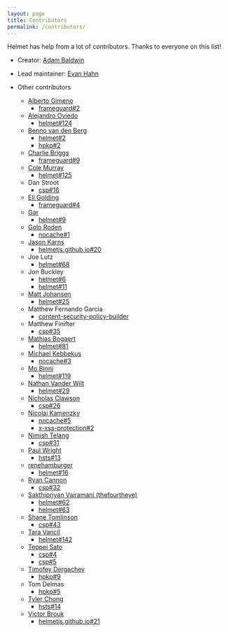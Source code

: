 ```yaml
---
layout: page
title: Contributors
permalink: /contributors/
---
```

Helmet has help from a lot of contributors. Thanks to everyone on this list!

- Creator: [Adam Baldwin](http://andyet.net/team/baldwin)

- Lead maintainer: [Evan Hahn](https://evanhahn.com)

- Other contributors
  - [Alberto Gimeno](http://gimenete.net/)
    - [frameguard#2](https://github.com/helmetjs/frameguard/pull/2)
  - [Alejandro Oviedo](https://elendur.com/)
    - [helmet#124](https://github.com/helmetjs/helmet/pull/124)
  - [Benno van den Berg](https://github.com/hatchan)
    - [helmet#2](https://github.com/helmetjs/helmet/pull/2)
    - [hpkp#2](https://github.com/helmetjs/hpkp/pull/2)
  - [Charlie Briggs](https://github.com/Limess)
    - [frameguard#9](https://github.com/helmetjs/frameguard/pull/9)
  - [Cole Murray](http://murraycole.com/)
    - [helmet#125](https://github.com/helmetjs/helmet/pull/125)
  - Dan Stroot
    - [csp#16](https://github.com/helmetjs/csp/pull/16)
  - [Eli Golding](https://github.com/eligolding)
    - [frameguard#4](https://github.com/helmetjs/frameguard/pull/4)
  - [Gar](https://danger.computer/)
    - [helmet#9](https://github.com/helmetjs/helmet/pull/9)
  - [Golo Roden](golo.roden@thenativeweb.io)
    - [nocache#1](https://github.com/helmetjs/nocache/pull/1)
  - [Jason Karns](https://jasonkarns.com)
    - [helmetjs.github.io#20](https://github.com/helmetjs/helmetjs.github.io/pull/20)
  - Joe Lutz
    - [helmet#68](https://github.com/helmetjs/helmet/pull/68)
  - Jon Buckley
    - [helmet#6](https://github.com/helmetjs/helmet/pull/6)
    - [helmet#11](https://github.com/helmetjs/helmet/pull/11)
  - [Matt Johansen](https://mattjay.github.io)
    - [helmet#25](https://github.com/helmetjs/helmet/pull/25)
  - Matthew Fernando Garcia
    - [content-security-policy-builder](https://github.com/helmetjs/content-security-policy-builder/pull/4)
  - Matthew Finifter
    - [csp#35](https://github.com/helmetjs/csp/pull/35)
  - [Mathias Bogaert](https://github.com/analytically)
    - [helmet#81](https://github.com/helmetjs/helmet/pull/81)
  - [Michael Kebbekus](https://github.com/makebbekus)
    - [nocache#3](https://github.com/helmetjs/nocache/pull/3)
  - [Mo Binni](https://twitter.com/mobinni)
    - [helmet#119](https://github.com/helmetjs/helmet/pull/119)
  - [Nathan Vander Wilt](http://exts.ch)
    - [helmet#29](https://github.com/helmetjs/helmet/pull/29)
  - [Nicholas Clawson](http://www.nickclaw.com/)
    - [csp#26](https://github.com/helmetjs/csp/pull/26)
  - [Nicolai Kamenzky](https://github.com/analog-nico)
    - [nocache#5](https://github.com/helmetjs/nocache/pull/5)
    - [x-xss-protection#2](https://github.com/helmetjs/x-xss-protection/pull/2)
  - [Nimish Telang](http://nimish.telang.net)
    - [csp#31](https://github.com/helmetjs/csp/pull/31)
  - [Paul Wright](https://github.com/pwright08)
    - [hsts#13](https://github.com/helmetjs/hsts/pull/13)
  - [renehamburger](https://github.com/renehamburger)
    - [helmet#16](https://github.com/helmetjs/helmet/pull/16)
  - [Ryan Cannon](https://ryancannon.com/)
    - [csp#32](https://github.com/helmetjs/csp/issues/32)
  - [Sakthipriyan Vairamani (thefourtheye)](http://thefourtheye.in/)
    - [helmet#62](https://github.com/helmetjs/helmet/pull/62)
    - [helmet#63](https://github.com/helmetjs/helmet/pull/63)
  - [Shane Tomlinson](https://shanetomlinson.com)
    - [csp#43](https://github.com/helmetjs/csp/pull/43)
  - [Tara Vancil](https://taravancil.com)
    - [helmet#142](https://github.com/helmetjs/helmet/pull/142)
  - [Teppei Sato](https://github.com/teppeis)
    - [csp#4](https://github.com/helmetjs/csp/pull/4)
    - [csp#5](https://github.com/helmetjs/csp/pull/5)
  - [Timofey Dergachev](https://exeto.me/en)
    - [hpkp#9](https://github.com/helmetjs/hpkp/pull/9)
  - Tom Delmas
    - [hpkp#5](https://github.com/helmetjs/hpkp/pull/5)
  - [Tyler Chong](https://github.com/Viltaria)
    - [hsts#14](https://github.com/helmetjs/hsts/pull/14)
  - [Victor Brouk](https://github.com/vintik)
    - [helmetjs.github.io#21](https://github.com/helmetjs/helmetjs.github.io/pull/21)
